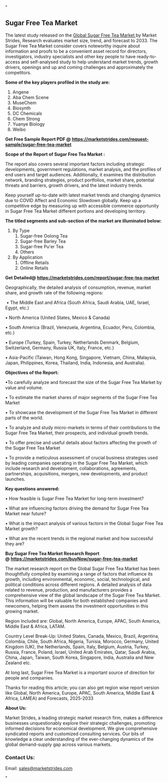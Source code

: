 <p>"</p>
<h2><strong>Sugar Free Tea Market</strong></h2>
<p>The latest study released on the <a href="https://marketstrides.com/report/sugar-free-tea-market">Global Sugar Free Tea Market </a>by Market Strides, Research evaluates market size, trend, and forecast to 2033. The Sugar Free Tea Market consider covers noteworthy inquire about information and proofs to be a convenient asset record for directors, investigators, industry specialists and other key people to have ready-to-access and self-analysed study to help understand market trends, growth drivers, openings and up and coming challenges and approximately the competitors.</p>
<p><strong> Some of the key players profiled in the study are: </strong></p>
<ol>
<li>Angene</li>
<li>Aba Chem Scene</li>
<li>MuseChem</li>
<li>Biosynth</li>
<li>DC Chemicals</li>
<li>Chem Strong</li>
<li>Yuanye Biology</li>
<li>Weibo</li>
</ol>
<p><strong>Get Free Sample Report PDF @ <a href="https://marketstrides.com/request-sample/sugar-free-tea-market">https://marketstrides.com/request-sample/sugar-free-tea-market</a></strong></p>
<p><strong> Scope of the Report of Sugar Free Tea Market : </strong></p>
<p>The report also covers several important factors including strategic developments, government regulations, market analysis, and the profiles of end users and target audiences. Additionally, it examines the distribution network, branding strategies, product portfolios, market share, potential threats and barriers, growth drivers, and the latest industry trends.</p>
<p>Keep yourself up-to-date with latest market trends and changing dynamics due to COVID Affect and Economic Slowdown globally. Keep up a competitive edge by measuring up with accessible commerce opportunity in Sugar Free Tea Market different portions and developing territory.</p>
<p><strong> The titled segments and sub-section of the market are illuminated below: </strong></p>
<ol>
<li>By Type
<ol>
<li>Sugar-free Oolong Tea</li>
<li>Sugar-free Barley Tea</li>
<li>Sugar-free Pu'er Tea</li>
<li>Others</li>
</ol>
</li>
<li>By Application
<ol>
<li>Offline Retails</li>
<li>Online Retails</li>
</ol>
</li>
</ol>
<p><strong>Get Detailed@ <a href="https://marketstrides.com/report/sugar-free-tea-market">https://marketstrides.com/report/sugar-free-tea-market</a></strong></p>
<p>Geographically, the detailed analysis of consumption, revenue, market share, and growth rate of the following regions:</p>
<p> • The Middle East and Africa (South Africa, Saudi Arabia, UAE, Israel, Egypt, etc.)</p>
<p>• North America (United States, Mexico &amp; Canada)</p>
<p>• South America (Brazil, Venezuela, Argentina, Ecuador, Peru, Colombia, etc.)</p>
<p>• Europe (Turkey, Spain, Turkey, Netherlands Denmark, Belgium, Switzerland, Germany, Russia UK, Italy, France, etc.)</p>
<p>• Asia-Pacific (Taiwan, Hong Kong, Singapore, Vietnam, China, Malaysia, Japan, Philippines, Korea, Thailand, India, Indonesia, and Australia).</p>
<p><strong>Objectives of the Report: </strong></p>
<p>•To carefully analyze and forecast the size of the Sugar Free Tea Market by value and volume.</p>
<p>• To estimate the market shares of major segments of the Sugar Free Tea Market</p>
<p>• To showcase the development of the Sugar Free Tea Market in different parts of the world.</p>
<p>• To analyze and study micro-markets in terms of their contributions to the Sugar Free Tea Market, their prospects, and individual growth trends.</p>
<p>• To offer precise and useful details about factors affecting the growth of the Sugar Free Tea Market</p>
<p>• To provide a meticulous assessment of crucial business strategies used by leading companies operating in the Sugar Free Tea Market, which include research and development, collaborations, agreements, partnerships, acquisitions, mergers, new developments, and product launches.</p>
<p><strong>Key questions answered: </strong></p>
<p>• How feasible is Sugar Free Tea Market for long-term investment?</p>
<p>• What are influencing factors driving the demand for Sugar Free Tea Market near future?</p>
<p>• What is the impact analysis of various factors in the Global Sugar Free Tea Market growth?</p>
<p>• What are the recent trends in the regional market and how successful they are?</p>
<p><strong>Buy Sugar Free Tea Market Research Report @ <a href="https://marketstrides.com/buyNow/sugar-free-tea-market">https://marketstrides.com/buyNow/sugar-free-tea-market</a></strong></p>
<p>The market research report on the Global Sugar Free Tea Market has been thoughtfully compiled by examining a range of factors that influence its growth, including environmental, economic, social, technological, and political conditions across different regions. A detailed analysis of data related to revenue, production, and manufacturers provides a comprehensive view of the global landscape of the Sugar Free Tea Market. This information will be valuable for both established companies and newcomers, helping them assess the investment opportunities in this growing market.</p>
<p>Region Included are: Global, North America, Europe, APAC, South America, Middle East &amp; Africa, LATAM.</p>
<p>Country Level Break-Up: United States, Canada, Mexico, Brazil, Argentina, Colombia, Chile, South Africa, Nigeria, Tunisia, Morocco, Germany, United Kingdom (UK), the Netherlands, Spain, Italy, Belgium, Austria, Turkey, Russia, France, Poland, Israel, United Arab Emirates, Qatar, Saudi Arabia, China, Japan, Taiwan, South Korea, Singapore, India, Australia and New Zealand etc.</p>
<p>At long last, Sugar Free Tea Market is a important source of direction for people and companies.</p>
<p>Thanks for reading this article; you can also get region wise report version like Global, North America, Europe, APAC, South America, Middle East &amp; Africa, LAMEA) and Forecasts, 2025-2033</p>
<p><strong>About Us: </strong></p>
<p>Market Strides, a leading strategic market research firm, makes a difference businesses unquestionably explore their strategic challenges, promoting informed decisions for economical development. We give comprehensive syndicated reports and customized consulting services. Our bits of knowledge a clear understanding of the ever-changing dynamics of the global demand-supply gap across various markets.</p>
<h3>Contact Us:</h3>
<p>Email: <a href="mailto:sales@marketstrides.com">sales@marketstrides.com</a></p>
<p>"</p>
